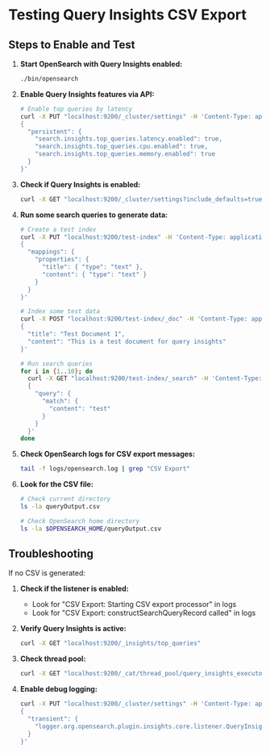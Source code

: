 # Testing Query Insights CSV Export

## Steps to Enable and Test

1. **Start OpenSearch with Query Insights enabled:**
   ```bash
   ./bin/opensearch
   ```

2. **Enable Query Insights features via API:**
   ```bash
   # Enable top queries by latency
   curl -X PUT "localhost:9200/_cluster/settings" -H 'Content-Type: application/json' -d'
   {
     "persistent": {
       "search.insights.top_queries.latency.enabled": true,
       "search.insights.top_queries.cpu.enabled": true,
       "search.insights.top_queries.memory.enabled": true
     }
   }'
   ```

3. **Check if Query Insights is enabled:**
   ```bash
   curl -X GET "localhost:9200/_cluster/settings?include_defaults=true&filter_path=**.search.insights**"
   ```

4. **Run some search queries to generate data:**
   ```bash
   # Create a test index
   curl -X PUT "localhost:9200/test-index" -H 'Content-Type: application/json' -d'
   {
     "mappings": {
       "properties": {
         "title": { "type": "text" },
         "content": { "type": "text" }
       }
     }
   }'

   # Index some test data
   curl -X POST "localhost:9200/test-index/_doc" -H 'Content-Type: application/json' -d'
   {
     "title": "Test Document 1",
     "content": "This is a test document for query insights"
   }'

   # Run search queries
   for i in {1..10}; do
     curl -X GET "localhost:9200/test-index/_search" -H 'Content-Type: application/json' -d'
     {
       "query": {
         "match": {
           "content": "test"
         }
       }
     }'
   done
   ```

5. **Check OpenSearch logs for CSV export messages:**
   ```bash
   tail -f logs/opensearch.log | grep "CSV Export"
   ```

6. **Look for the CSV file:**
   ```bash
   # Check current directory
   ls -la queryOutput.csv
   
   # Check OpenSearch home directory
   ls -la $OPENSEARCH_HOME/queryOutput.csv
   ```

## Troubleshooting

If no CSV is generated:

1. **Check if the listener is enabled:**
   - Look for "CSV Export: Starting CSV export processor" in logs
   - Look for "CSV Export: constructSearchQueryRecord called" in logs

2. **Verify Query Insights is active:**
   ```bash
   curl -X GET "localhost:9200/_insights/top_queries"
   ```

3. **Check thread pool:**
   ```bash
   curl -X GET "localhost:9200/_cat/thread_pool/query_insights_executor?v"
   ```

4. **Enable debug logging:**
   ```bash
   curl -X PUT "localhost:9200/_cluster/settings" -H 'Content-Type: application/json' -d'
   {
     "transient": {
       "logger.org.opensearch.plugin.insights.core.listener.QueryInsightsListener": "DEBUG"
     }
   }'
   ```